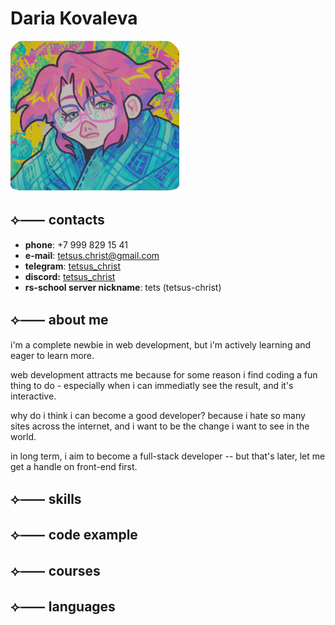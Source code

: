 # Daria Kovaleva
![a completely legitimate photo](./img/passport-photo.png)
## ⟣⸺ contacts
- **phone**: +7 999 829 15 41
- **e-mail**: tetsus.christ@gmail.com
- **telegram**: [tetsus_christ](https://t.me/tetsus_christ)
- **discord:** [tetsus_christ](https://discord.com/users/tetsus_christ)
- **rs-school server nickname**: tets (tetsus-christ)
## ⟣⸺ about me

i'm a complete newbie in web development, but i'm actively learning and eager to learn more. 

web development attracts me because for some reason i find coding a fun thing to do - especially when i can immediatly see the result, and it's interactive.

why do i think i can become a good developer? because i hate so many sites across the internet, and i want to be the change i want to see in the world.

in long term, i aim to become a full-stack developer -- but that's later, let me get a handle on front-end first.

## ⟣⸺ skills
## ⟣⸺ code example
## ⟣⸺ courses
## ⟣⸺ languages
